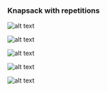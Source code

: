 ### Knapsack with repetitions

![alt text](<Screenshot (123).png>)

![alt text](<Screenshot (124).png>)

![alt text](<Screenshot (125).png>)

![alt text](<Screenshot (126).png>)

![alt text](<Screenshot (127).png>)